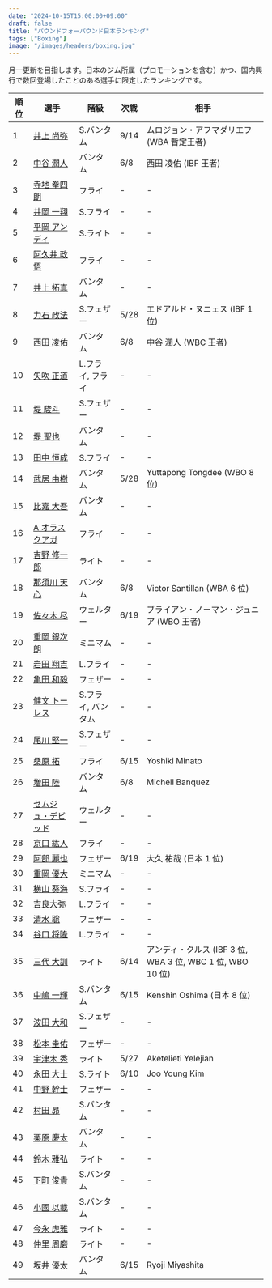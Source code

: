 ```yaml
---
date: "2024-10-15T15:00:00+09:00"
draft: false
title: "パウンドフォーパウンド日本ランキング"
tags: ["Boxing"]
image: "/images/headers/boxing.jpg"
---
```


月一更新を目指します。日本のジム所属（プロモーションを含む）かつ、国内興行で数回登場したことのある選手に限定したランキングです。

順位|選手|階級|次戦|相手
---|---|---|---|---
1|[井上 尚弥](https://boxrec.com/en/box-pro/628407)|S.バンタム|9/14|ムロジョン・アフマダリエフ (WBA 暫定王者)
2|[中谷 潤人](https://boxrec.com/en/box-pro/718508)|バンタム|6/8|西田 凌佑 (IBF 王者)
3|[寺地 拳四朗](https://boxrec.com/en/box-pro/692967)|フライ|-|-
4|[井岡 一翔](https://boxrec.com/en/box-pro/483786)|S.フライ|-|-
5|[平岡 アンディ](https://boxrec.com/en/box-pro/672119)|S.ライト|-|-
6|[阿久井 政悟](https://boxrec.com/en/box-pro/685429)|フライ|-|-
7|[井上 拓真](https://boxrec.com/en/box-pro/667667)|バンタム|-|-
8|[力石 政法](https://boxrec.com/en/box-pro/806436)|S.フェザー|5/28|エドアルド・ヌニェス (IBF 1 位)
9|[西田 凌佑](https://boxrec.com/en/box-pro/898844)|バンタム|6/8|中谷 潤人 (WBC 王者)
10|[矢吹 正道](https://boxrec.com/en/box-pro/752510)|L.フライ, フライ|-|-
11|[堤 駿斗](https://boxrec.com/en/box-pro/863092)|S.フェザー|-|-
12|[堤 聖也](https://boxrec.com/en/box-pro/829718)|バンタム|-|-
13|[田中 恒成](https://boxrec.com/en/box-pro/666339)|S.フライ|-|-
14|[武居 由樹](https://boxrec.com/en/box-pro/990774)|バンタム|5/28|Yuttapong Tongdee (WBO 8 位)
15|[比嘉 大吾](https://boxrec.com/en/box-pro/691593)|バンタム|-|-
16|[A オラスクアガ](https://boxrec.com/en/box-pro/904246)|フライ|-|-
17|[吉野 修一郎](https://boxrec.com/en/box-pro/737760)|ライト|-|-
18|[那須川 天心](https://boxrec.com/en/box-pro/853210)|バンタム|6/8|Victor Santillan (WBA 6 位)
19|[佐々木 尽](https://boxrec.com/en/box-pro/847229)|ウェルター|6/19|ブライアン・ノーマン・ジュニア (WBO 王者)
20|[重岡 銀次朗](https://boxrec.com/en/box-pro/846108)|ミニマム|-|-
21|[岩田 翔吉](https://boxrec.com/en/box-pro/853769)|L.フライ|-|-
22|[亀田 和毅](https://boxrec.com/en/box-pro/472942)|フェザー|-|-
23|[健文 トーレス](https://boxrec.com/en/box-pro/233323)|S.フライ, バンタム|-|-
24|[尾川 堅一](https://boxrec.com/en/box-pro/535757)|S.フェザー|-|-
25|[桑原 拓](https://boxrec.com/en/box-pro/836764)|フライ|6/15|Yoshiki Minato
26|[増田 陸](https://boxrec.com/en/box-pro/1096530)|バンタム|6/8|Michell Banquez
27|[セムジュ・デビッド](https://boxrec.com/en/box-pro/898239)|ウェルター|-|-
28|[京口 紘人](https://boxrec.com/en/box-pro/752878)|フライ|-|-
29|[阿部 麗也](https://boxrec.com/en/box-pro/654234)|フェザー|6/19|大久 祐哉 (日本 1 位)
30|[重岡 優大](https://boxrec.com/en/box-pro/900843)|ミニマム|-|-
31|[横山 葵海](https://boxrec.com/en/box-pro/1182099)|S.フライ|-|-
32|[吉良大弥](https://boxrec.com/en/box-pro/1071015)|L.フライ|-|-
33|[清水 聡](https://boxrec.com/en/box-pro/767358)|フェザー|-|-
34|[谷口 将隆](https://boxrec.com/en/box-pro/747308)|L.フライ|-|-
35|[三代 大訓](https://boxrec.com/en/box-pro/794104)|ライト|6/14|アンディ・クルス (IBF 3 位, WBA 3 位, WBC 1 位, WBO 10 位)
36|[中嶋 一輝](https://boxrec.com/en/box-pro/799358)|S.バンタム|6/15|Kenshin Oshima (日本 8 位)
37|[波田 大和](https://boxrec.com/en/box-pro/731145)|S.フェザー|-|-
38|[松本 圭佑](https://boxrec.com/en/box-pro/944445)|フェザー|-|-
39|[宇津木 秀](https://boxrec.com/en/box-pro/829717)|ライト|5/27|Aketelieti Yelejian
40|[永田 大士](https://boxrec.com/en/box-pro/694940)|S.ライト|6/10|Joo Young Kim
41|[中野 幹士](https://boxrec.com/en/box-pro/853415)|フェザー|-|-
42|[村田 昴](https://boxrec.com/en/box-pro/893147)|S.バンタム|-|-
43|[栗原 慶太](https://boxrec.com/en/box-pro/568329)|バンタム|-|-
44|[鈴木 雅弘](https://boxrec.com/en/box-pro/846560)|ライト|-|-
45|[下町 俊貴](https://boxrec.com/en/box-pro/740239)|S.バンタム|-|-
46|[小國 以載](https://boxrec.com/en/box-pro/518213)|S.バンタム|-|-
47|[今永 虎雅](https://boxrec.com/en/box-pro/889835)|ライト|-|-
48|[仲里 周磨](https://boxrec.com/en/box-pro/716694)|ライト|-|-
49|[坂井 優太](https://boxrec.com/en/box-pro/1130028)|バンタム|6/15|Ryoji Miyashita
